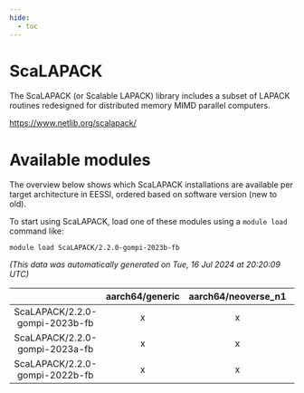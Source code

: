 ```yaml
---
hide:
  - toc
---
```


ScaLAPACK
=========


The ScaLAPACK (or Scalable LAPACK) library includes a subset of LAPACK routines redesigned for distributed memory MIMD parallel computers.

https://www.netlib.org/scalapack/
# Available modules


The overview below shows which ScaLAPACK installations are available per target architecture in EESSI, ordered based on software version (new to old).

To start using ScaLAPACK, load one of these modules using a `module load` command like:

```shell
module load ScaLAPACK/2.2.0-gompi-2023b-fb
```

*(This data was automatically generated on Tue, 16 Jul 2024 at 20:20:09 UTC)*  

| |aarch64/generic|aarch64/neoverse_n1|aarch64/neoverse_v1|x86_64/generic|x86_64/amd/zen2|x86_64/amd/zen3|x86_64/intel/haswell|x86_64/intel/skylake_avx512|
| :---: | :---: | :---: | :---: | :---: | :---: | :---: | :---: | :---: |
|ScaLAPACK/2.2.0-gompi-2023b-fb|x|x|x|x|x|x|x|x|
|ScaLAPACK/2.2.0-gompi-2023a-fb|x|x|x|x|x|x|x|x|
|ScaLAPACK/2.2.0-gompi-2022b-fb|x|x|x|x|x|x|x|x|
